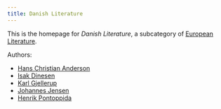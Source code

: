 ```yaml
---
title: Danish Literature
---
```


This is the homepage for *Danish Literature*, a subcategory of [European Literature](../european/index.html).

Authors:

- [Hans Christian Anderson](anderson/index.html)
- [Isak Dinesen](dinesen/index.html)
- [Karl Gjellerup](gjellerup/index.html)
- [Johannes Jensen](jensen/index.html)
- [Henrik Pontoppida](pontoppida/index.html)
